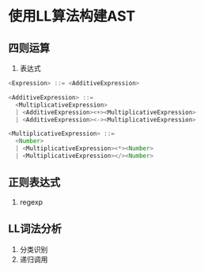# 使用LL算法构建AST

## 四则运算

1. 表达式
```javascript
<Expression> ::= <AdditiveExpression>

<AdditiveExpression> ::=
  <MultiplicativeExpression>
  | <AdditiveExpression><+><MultiplicativeExpression>
  | <AdditiveExpression><-><MultiplicativeExpression>

<MultiplicativeExpression> ::=
  <Number>
  | <MultiplicativeExpression><*><Number>
  | <MultiplicativeExpression></><Number>
```
## 正则表达式
1. regexp

## LL词法分析
1. 分类识别
2. 递归调用